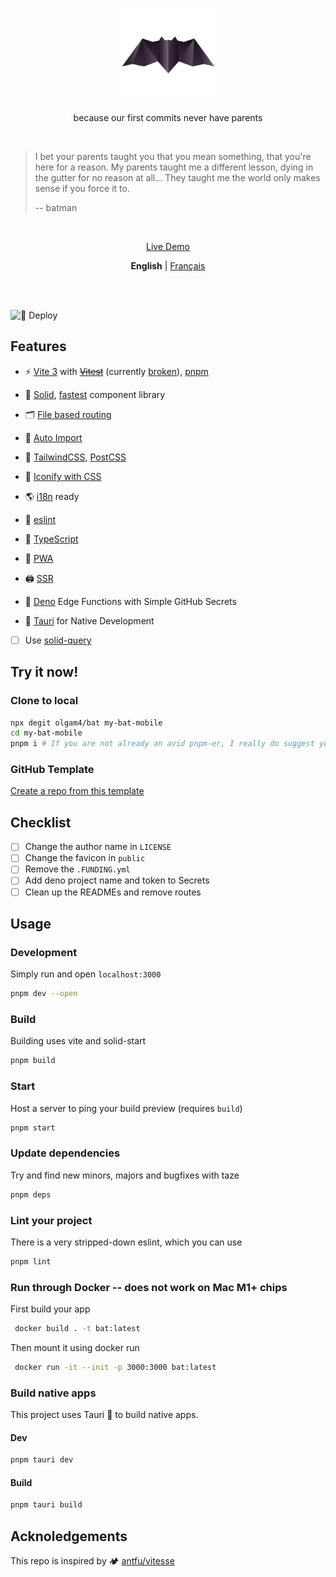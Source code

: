 <p align='center'>
  <img src="./public/pwa-512x512.png" width="150"/>
</p>

<p align='center'>because our first commits never have parents</p>

<br>

> I bet your parents taught you that you mean something, that you're here for a reason. My parents taught me a different lesson, dying in the gutter for no reason at all... They taught me the world only makes sense if you force it to.
> 
> -- batman

<br>

<p align='center'>
  <a href="https://bat.glo.quebec" target="_blank">Live Demo</a>
</p

<br>

<p align='center'><b>English</b> | <a href="/README.fr-CA.md">Français</a></p>

<!-- Contributions are welcome -->

<br>

<br>

![🚀 Deploy](https://github.com/olgam4/bat/actions/workflows/ci.yml/badge.svg)

## Features

* ⚡️ [Vite 3](https://vitejs.dev/) with ~~[Vitest](https://vitest.dev/)~~ (currently [broken](https://github.com/solidjs/solid-start/runs/7685058495?check_suite_focus=true)), [pnpm](https://pnpm.js.org/)

* 🗿 [Solid](https://www.solidjs.com/), [fastest](https://krausest.github.io/js-framework-benchmark/current.html) component library

* 🗂 [File based routing](/src/routes/)

* 🔮 [Auto Import](https://github.com/antfu/unplugin-auto-import/)

* 🎨 [TailwindCSS](https://tailwindcss.com), [PostCSS](https://postcss.org/)

* 🙂 [Iconify with CSS](https://github.com/JensDll/tailwindcss-plugin-icons)

* 🌎 [i18n](https://github.com/solidjs-community/solid-primitives/tree/main/packages/i18n) ready

* 🧽 [eslint](https://eslint.org/)

* 🦾 [TypeScript](https://www.typescriptlang.org/)

* 📱 [PWA](https://github.com/antfu/vite-plugin-pwa)

* 🖨 [SSR](https://github.com/solidjs/solid-start)

* 🦕 [Deno](https://deno.com/deploy) Edge Functions with Simple GitHub Secrets

* 🦀 [Tauri](https://tauri.app/) for Native Development

* [ ] Use [solid-query](https://github.com/TanStack/query/pull/4211/files)

## Try it now!

### Clone to local

``` sh
npx degit olgam4/bat my-bat-mobile
cd my-bat-mobile
pnpm i # If you are not already an avid pnpm-er, I really do suggest you give it a try !
```

### GitHub Template

[Create a repo from this template](https://github.com/olgam4/bat/generate)

## Checklist

- [ ] Change the author name in `LICENSE`
- [ ] Change the favicon in `public`
- [ ] Remove the `.FUNDING.yml`
- [ ] Add deno project name and token to Secrets
- [ ] Clean up the READMEs and remove routes

## Usage

### Development

Simply run and open `localhost:3000`

```bash
pnpm dev --open
```

### Build

Building uses vite and solid-start

```bash
pnpm build
```

### Start

Host a server to ping your build preview (requires `build`)

```bash
pnpm start
```

### Update dependencies

Try and find new minors, majors and bugfixes with taze

```bash
pnpm deps
```

### Lint your project

There is a very stripped-down eslint, which you can use

```bash
pnpm lint
```

### Run through Docker -- does not work on Mac M1+ chips

First build your app

```bash
 docker build . -t bat:latest
```

Then mount it using docker run

```bash
 docker run -it --init -p 3000:3000 bat:latest
```

### Build native apps

This project uses Tauri 🦀 to build native apps.

#### Dev

```bash
pnpm tauri dev
```

#### Build

```bash
pnpm tauri build
```

## Acknoledgements

This repo is inspired by 🏕 [antfu/vitesse](https://github.com/antfu/vitesse)
